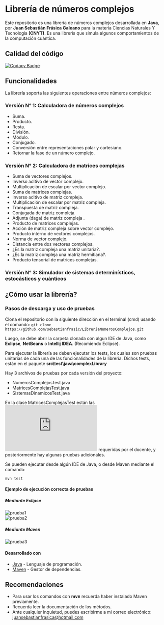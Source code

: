 # Librería de números complejos

Este repositorio es una librería de números complejos desarrollada en  **Java**, por **Juan Sebastián Frásica Galeano** para la materia Ciencias Naturales Y Tecnología **(CNYT)**. Es una librería que simula algunos comportamientos de la computación cuántica.


## Calidad del código  
[![Codacy Badge](https://api.codacy.com/project/badge/Grade/2de9d2b7c70c4ccbbaa5a70a3286faab)](https://www.codacy.com/manual/sebastianfrasic/LibreriaNumerosComplejos?utm_source=github.com&amp;utm_medium=referral&amp;utm_content=sebastianfrasic/LibreriaNumerosComplejos&amp;utm_campaign=Badge_Grade)


## Funcionalidades

La librería soporta las siguientes operaciones entre números complejos:

### Versión N° 1: Calculadora de números complejos

*   Suma.
*   Producto.
*   Resta.
*   División.
*   Módulo.
*   Conjugado.
*   Conversión entre representaciones polar y cartesiano.
*   Retornar la fase de un número complejo.

### Versión N° 2: Calculadora de matrices complejas

*   Suma de vectores complejos.
*   Inverso aditivo de vector complejo.
*   Multiplicación de escalar por vector complejo.
*   Suma de matrices complejas.
*   Inverso aditivo de matriz compleja.
*   Multiplicación de escalar por matriz compleja.
*   Transpuesta de matriz compleja.
*   Conjugada de matriz compleja.
*   Adjunta (daga) de matriz compleja .
*   Producto de matrices complejas.
*   Acción de matriz compleja sobre vector complejo.
*   Producto interno de vectores complejos.
*   Norma de vector complejo.
*   Distancia entre dos vectores complejos.
*   ¿Es la matriz compleja una matriz unitaria?.
*   ¿Es la matriz compleja una matriz hermitiana?.
*   Producto tensorial de matrices complejas.

### Versión N° 3: Simulador de sistemas determinísticos, estocásticos y cuánticos  

##  ¿Cómo usar la librería?

### Pasos de descarga y uso de pruebas

Clona el repositorio con la siguiente dirección en el terminal (cmd) usando el comando:
``` git clone https://github.com/sebastianfrasic/LibreriaNumerosComplejos.git ```

Luego, se debe abrir la carpeta clonada con algun IDE de Java, como **Eclipse**, **NetBeans** o **Intellij IDEA**. (Recomiendo Eclipse).

Para ejecutar la librería se deben ejecutar los tests, los cuales son pruebas unitarias de cada una de las funcionalidades de la librería.
Dichos tests, están en el paquete __**src\test\java\complexLibrary**__

Hay 3 archivos de pruebas por cada versión del proyecto:

*   NumerosComplejosTest.java
*   MatricesComplejasTest.java
*   SistemasDinamicosTest.java

En la clase MatricesComplejasTest están las ![pruebas mínimas](https://github.com/sebastianfrasic/LibreriaNumerosComplejos/blob/master/Recursos/CNYT_Pruebas_Proyecto_2.pdf) requeridas por el docente, y posteriormente hay algunas pruebas adicionales.  

Se pueden ejecutar desde algún IDE de Java, o desde Maven mediante el comando:

``` mvn test ```

#### Ejemplo de ejecución correcta de pruebas

##### Mediante Eclipse  
![prueba1](https://github.com/sebastianfrasic/LibreriaNumerosComplejos/blob/master/Recursos/ejecucion.png)  
![prueba2](https://github.com/sebastianfrasic/LibreriaNumerosComplejos/blob/master/Recursos/ejecucion2.png)  

##### Mediante Maven
![prueba3](https://github.com/sebastianfrasic/LibreriaNumerosComplejos/blob/master/Recursos/pruebas.PNG)


#### Desarrollado con

*   [Java](https://www.oracle.com/technetwork/es/java/javase/downloads/index.html) - Lenguaje de programación.
*   [Maven](https://maven.apache.org/) - Gestor de dependencias.



## Recomendaciones

*   Para usar los comandos con __mvn__ recuerda haber instalado Maven previamente.
*   Recuerda leer la documentación de los métodos.
*   Ante cualquier inquietud, puedes escribirme a mi correo electrónico: juansebastianfrasica@hotmail.com
 